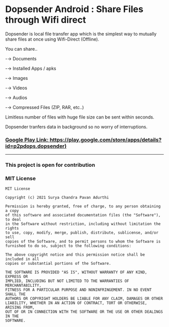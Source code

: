 # Dopsender Android : Share Files through Wifi direct

Dopsender is local file transfer app which is the simplest way to mutually share files at once using Wifi-Direct (Offline).

You can share..

  -→ Documents
 
  -→ Installed Apps / apks
  
  -→ Images
  
  -→ Videos
  
  -→ Audios
  
  -→ Compressed Files (ZIP, RAR, etc..)
  

Limitless number of files with huge file size can be sent within seconds.

Dopsender tranfers data in background so no worry of interruptions.

### [Google Play Link: https://play.google.com/store/apps/details?id=p2pdops.dopsender)](https://play.google.com/store/apps/details?id=p2pdops.dopsender)


<hr/>

### This project is open for contribution


### MIT License
    MIT License

    Copyright (c) 2021 Surya Chandra Pavan Adurthi

    Permission is hereby granted, free of charge, to any person obtaining a copy
    of this software and associated documentation files (the "Software"), to deal
    in the Software without restriction, including without limitation the rights
    to use, copy, modify, merge, publish, distribute, sublicense, and/or sell
    copies of the Software, and to permit persons to whom the Software is
    furnished to do so, subject to the following conditions:

    The above copyright notice and this permission notice shall be included in all
    copies or substantial portions of the Software.

    THE SOFTWARE IS PROVIDED "AS IS", WITHOUT WARRANTY OF ANY KIND, EXPRESS OR
    IMPLIED, INCLUDING BUT NOT LIMITED TO THE WARRANTIES OF MERCHANTABILITY,
    FITNESS FOR A PARTICULAR PURPOSE AND NONINFRINGEMENT. IN NO EVENT SHALL THE
    AUTHORS OR COPYRIGHT HOLDERS BE LIABLE FOR ANY CLAIM, DAMAGES OR OTHER
    LIABILITY, WHETHER IN AN ACTION OF CONTRACT, TORT OR OTHERWISE, ARISING FROM,
    OUT OF OR IN CONNECTION WITH THE SOFTWARE OR THE USE OR OTHER DEALINGS IN THE
    SOFTWARE.
